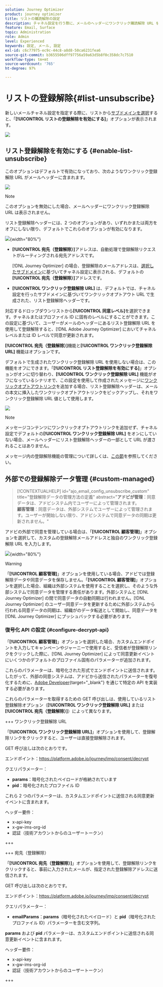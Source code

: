 ```yaml
---
solution: Journey Optimizer
product: journey optimizer
title: リストの購読解除の設定
description: チャネル設定を行う際に、メールのヘッダーにワンクリック購読解除 URL を含める方法を説明します
feature: Email, Surface
topic: Administration
role: Admin
level: Experienced
keywords: 設定, メール, 設定
exl-id: c6c77975-ec9c-44c8-a8d8-50ca6231fea6
source-git-commit: b3655506dff97756a59a63d5b8f0c358dc7c7510
workflow-type: tm+mt
source-wordcount: '765'
ht-degree: 97%

---
```


# リストの登録解除{#list-unsubscribe}

<!--Do not modify - Legal Review Done -->

新しいメールチャネル設定を指定する際に、リストから[サブドメインを選択](email-settings.md#subdomains-and-ip-pools)すると、「**[!UICONTROL リストの登録解除を有効にする]**」オプションが表示されます。

![](assets/preset-list-unsubscribe.png)

## リスト登録解除を有効にする {#enable-list-unsubscribe}

このオプションはデフォルトで有効になっており、次のようなワンクリック登録解除 URL がメールヘッダーに含まれます。

![](assets/preset-list-unsubscribe-header.png)

>[!NOTE]
>
>このオプションを無効にした場合、メールヘッダーにワンクリック登録解除 URL は表示されません。

リスト登録解除ヘッダーには、2 つのオプションがあり、いずれかまたは両方をオフにしない限り、デフォルトでこれらのオプションが有効になります。

![](assets/surface-list-unsubscribe.png){width="80%"}

* **[!UICONTROL 宛先（登録解除）]**&#x200B;アドレスは、自動処理で登録解除リクエストがルーティングされる宛先アドレスです。

  [!DNL Journey Optimizer] の場合、登録解除のメールアドレスは、[選択したサブドメイン](#subdomains-and-ip-pools)に基づいてチャネル設定に表示される、デフォルトの&#x200B;**[!UICONTROL 宛先（登録解除）]**&#x200B;アドレスです。<!--With this method, clicking the Unsubscribe link sends a pre-filled email to the unsubscribe address specified in the email header.-->

* **[!UICONTROL ワンクリック登録解除 URL]** は、デフォルトでは、チャネル設定を行ったサブドメインに基づいてワンクリックオプトアウト URL で生成された、リスト登録解除ヘッダーです。<!--With this method, clicking the Unsubscribe link directly unsubscribes the user, requiring only a single action to unsubscribe.-->

対応するドロップダウンリストから&#x200B;**[!UICONTROL 同意レベル]**&#x200B;を選択できます。チャネルまたはプロファイル ID に固有のレベルにすることができます。この設定に基づいて、ユーザーがメールのヘッダーにあるリスト登録解除 URL を使用して登録解除すると、[!DNL Adobe Journey Optimizer] においてチャネルレベルまたは ID レベルで同意が更新されます。

**[!UICONTROL 宛先（登録解除）]**&#x200B;機能と&#x200B;**[!UICONTROL ワンクリック登録解除 URL]** 機能はオプションです。

デフォルトで生成されたワンクリック登録解除 URL を使用しない場合は、この機能をオフにできます。「**[!UICONTROL リスト登録解除を有効にする]**」オプションがオンに切り替わり、**[!UICONTROL ワンクリック登録解除 URL]** 機能がオフになっているシナリオで、この設定を使用して作成されたメッセージに[ワンクリックオプトアウトリンク](../email/email-opt-out.md#one-click-opt-out)を追加する場合、リスト登録解除ヘッダーは、メールの本文に挿入したワンクリックオプトアウトリンクをピックアップし、それをワンクリック登録解除 URL 値として使用します。

![](assets/preset-list-unsubscribe-opt-out-url.png)

>[!NOTE]
>
>メッセージコンテンツにワンクリックオプトアウトリンクを追加せず、チャネル設定でデフォルトの&#x200B;**[!UICONTROL ワンクリック登録解除 URL]** をオンにしていない場合、メールヘッダーにリスト登録解除ヘッダーの一部として URL が渡されることはありません。

メッセージ内の登録解除機能の管理について詳しくは、[この節](../email/email-opt-out.md#unsubscribe-header)を参照してください。

## 外部での登録解除データ管理 {#custom-managed}

>[!CONTEXTUALHELP]
>id="ajo_email_config_unsubscribe_custom"
>title="登録解除データの管理方法の定義"
>abstract="**アドビが管理**：同意データは、アドビシステム内でユーザーによって管理されます。<br>**顧客管理**：同意データは、外部システムでユーザーによって管理されます。ユーザーが開始しない限り、アドビシステムで同意データの同期は更新されません。"

アドビの外部で同意を管理している場合は、「**[!UICONTROL 顧客管理]**」オプションを選択して、カスタムの登録解除メールアドレスと独自のワンクリック登録解除 URL を入力します。

![](assets/surface-list-unsubscribe-custom.png){width="80%"}

>[!WARNING]
>
>「**[!UICONTROL 顧客管理]**」オプションを使用している場合、アドビでは登録解除データや同意データを保存しません。「**[!UICONTROL 顧客管理]**」オプションを選択した場合、組織は外部システムを使用することを選択し、そのような外部システムで同意データを管理する責任があります。外部システムと [!DNL Journey Optimizer] の間で同意データの自動同期は行われません。[!DNL Journey Optimizer] のユーザー同意データを更新するために外部システムから行われる同意データの同期は、組織がのデータ転送として開始し、同意データを [!DNL Journey Optimizer] にプッシュバックする必要があります。

### 復号化 API の設定 {#configure-decrypt-api}

「**[!UICONTROL 顧客管理]**」オプションを選択した場合、カスタムエンドポイントを入力してキャンペーンやジャーニーで使用すると、受信者が登録解除リンクをクリックした際に、[!DNL Journey Optimizer] によって同意更新イベント<!--sent to the custom endpoint -->にいくつかのデフォルトのプロファイル固有のパラメーターが追加されます。

これらのパラメーターは、暗号化された形式でエンドポイントに送信されます。したがって、外部の同意システムは、アドビから送信されたパラメーターを復号化するために、[Adobe Developer](https://developer.adobe.com){target="_blank"} を通じて特定の API を実装する必要があります。

これらのパラメーターを取得するための GET 呼び出しは、使用しているリスト登録解除オプション（**[!UICONTROL ワンクリック登録解除 URL]** または&#x200B;**[!UICONTROL 宛先（登録解除）]**）によって異なります。

<!--To configure the API to send back the information to [!DNL Adobe Journey Optimizer] when a recipient has unsubscribed using the List unsubscribe option with custom endpoints, follow the steps below.-->

+++ ワンクリック登録解除 URL

「**[!UICONTROL ワンクリック登録解除 URL]**」オプションを使用して、登録解除リンクをクリックすると、ユーザーは直接登録解除されます。

GET 呼び出しは次のとおりです。

エンドポイント：https://platform.adobe.io/journey/imp/consent/decrypt

クエリパラメーター：

* **params**：暗号化されたペイロードが格納されています
* **pid**：暗号化されたプロファイル ID

これら 2 つのパラメーターは、カスタムエンドポイントに送信される同意更新イベントに含まれます。

ヘッダー要件：

* x-api-key
* x-gw-ims-org-id
* 認証（技術アカウントからのユーザートークン）

+++

+++ 宛先（登録解除）

「**[!UICONTROL 宛先（登録解除）]**」オプションを使用して、登録解除リンクをクリックすると、事前に入力されたメールが、指定された登録解除アドレスに送信されます。

GET 呼び出しは次のとおりです。

エンドポイント：https://platform.adobe.io/journey/imp/consent/decrypt

クエリパラメーター：

* **emailParams**：**params**（暗号化されたペイロード）と **pid**（暗号化されたプロファイル ID）パラメーターを含む文字列。

**params** および **pid** パラメーターは、カスタムエンドポイントに送信される同意更新イベントに含まれます。

ヘッダー要件：

* x-api-key
* x-gw-ims-org-id
* 認証（技術アカウントからのユーザートークン）

+++
